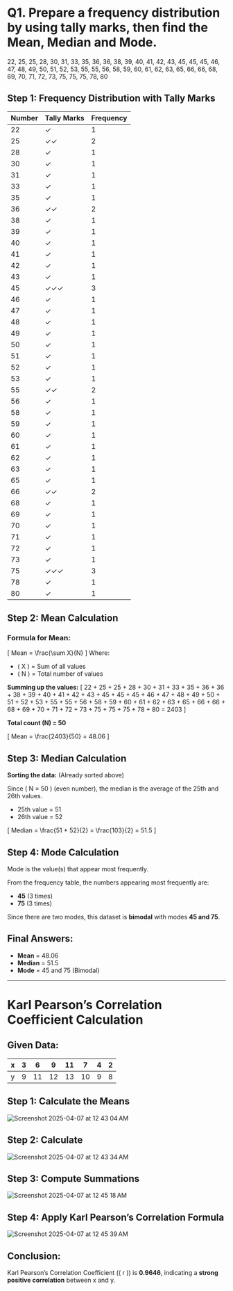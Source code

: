 # Q1. Prepare a frequency distribution by using tally marks, then find the Mean, Median and Mode.
22, 25, 25, 28, 30, 31, 33, 35, 36, 36, 38, 39, 40, 41, 42, 43, 45, 45, 45, 46, 47, 48, 49, 50, 51,
52, 53, 55, 55, 56, 58, 59, 60, 61, 62, 63, 65, 66, 66, 68, 69, 70, 71, 72, 73, 75, 75, 75, 78, 80

## Step 1: Frequency Distribution with Tally Marks

| Number | Tally Marks | Frequency |
|--------|------------|-----------|
| 22     | ✓       | 1         |
| 25     | ✓✓     | 2         |
| 28     | ✓       | 1         |
| 30     | ✓       | 1         |
| 31     | ✓       | 1         |
| 33     | ✓       | 1         |
| 35     | ✓       | 1         |
| 36     | ✓✓     | 2         |
| 38     | ✓       | 1         |
| 39     | ✓       | 1         |
| 40     | ✓       | 1         |
| 41     | ✓       | 1         |
| 42     | ✓       | 1         |
| 43     | ✓       | 1         |
| 45     | ✓✓✓   | 3         |
| 46     | ✓       | 1         |
| 47     | ✓       | 1         |
| 48     | ✓       | 1         |
| 49     | ✓       | 1         |
| 50     | ✓       | 1         |
| 51     | ✓       | 1         |
| 52     | ✓       | 1         |
| 53     | ✓       | 1         |
| 55     | ✓✓     | 2         |
| 56     | ✓       | 1         |
| 58     | ✓       | 1         |
| 59     | ✓       | 1         |
| 60     | ✓       | 1         |
| 61     | ✓       | 1         |
| 62     | ✓       | 1         |
| 63     | ✓       | 1         |
| 65     | ✓       | 1         |
| 66     | ✓✓     | 2         |
| 68     | ✓       | 1         |
| 69     | ✓       | 1         |
| 70     | ✓       | 1         |
| 71     | ✓       | 1         |
| 72     | ✓       | 1         |
| 73     | ✓       | 1         |
| 75     | ✓✓✓   | 3         |
| 78     | ✓       | 1         |
| 80     | ✓       | 1         |

## Step 2: Mean Calculation

### Formula for Mean:
\[
Mean = \frac{\sum X}{N}
\]
Where:
- \( X \) = Sum of all values
- \( N \) = Total number of values

**Summing up the values:**
\[
22 + 25 + 25 + 28 + 30 + 31 + 33 + 35 + 36 + 36 + 38 + 39 + 40 + 41 + 42 + 43 + 45 + 45 + 45 + 46 + 47 + 48 + 49 + 50 + 51 + 52 + 53 + 55 + 55 + 56 + 58 + 59 + 60 + 61 + 62 + 63 + 65 + 66 + 66 + 68 + 69 + 70 + 71 + 72 + 73 + 75 + 75 + 75 + 78 + 80 = 2403
\]

**Total count (N) = 50**

\[
Mean = \frac{2403}{50} = 48.06
\]

## Step 3: Median Calculation

**Sorting the data:** (Already sorted above)

Since \( N = 50 \) (even number), the median is the average of the 25th and 26th values.

- 25th value = 51
- 26th value = 52

\[
Median = \frac{51 + 52}{2} = \frac{103}{2} = 51.5
\]

## Step 4: Mode Calculation

Mode is the value(s) that appear most frequently.

From the frequency table, the numbers appearing most frequently are:
- **45** (3 times)
- **75** (3 times)

Since there are two modes, this dataset is **bimodal** with modes **45 and 75**.

## Final Answers:
- **Mean** = 48.06
- **Median** = 51.5
- **Mode** = 45 and 75 (Bimodal)

-----------------------------------------------------------------------

# Karl Pearson’s Correlation Coefficient Calculation

## Given Data:

| x  | 3  | 6  | 9  | 11 | 7  | 4  | 2  |
|----|----|----|----|----|----|----|----|
| y  | 9  | 11 | 12 | 13 | 10 | 9  | 8  |

## Step 1: Calculate the Means
![Screenshot 2025-04-07 at 12 43 04 AM](https://github.com/user-attachments/assets/05d8671d-c036-4961-a520-8a3d1ac4ee82)

## Step 2: Calculate 
![Screenshot 2025-04-07 at 12 43 34 AM](https://github.com/user-attachments/assets/104e0f34-e41a-4688-99e5-0a6dc16f4cd2)

## Step 3: Compute Summations
![Screenshot 2025-04-07 at 12 45 18 AM](https://github.com/user-attachments/assets/1f90518e-8cc7-4a86-98f8-a7a068df83e1)


## Step 4: Apply Karl Pearson’s Correlation Formula
![Screenshot 2025-04-07 at 12 45 39 AM](https://github.com/user-attachments/assets/5840a622-4156-4648-ad47-95f09a9238c4)

## Conclusion:
Karl Pearson’s Correlation Coefficient (\( r \)) is **0.9646**, indicating a **strong positive correlation** between x and y.

